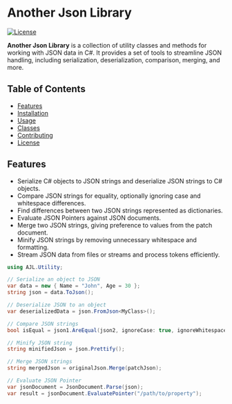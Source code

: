 # Another Json Library

[![License](https://img.shields.io/badge/License-MIT-blue.svg)](https://github.com/JacquesBronk/another-json-lib/blob/main/LICENSE)

**Another Json Library** is a collection of utility classes and methods for working with JSON data in C#. It provides a set of tools to streamline JSON handling, including serialization, deserialization, comparison, merging, and more.

## Table of Contents

- [Features](#features)
- [Installation](#installation)
- [Usage](#usage)
- [Classes](#classes)
- [Contributing](#contributing)
- [License](#license)

## Features

- Serialize C# objects to JSON strings and deserialize JSON strings to C# objects.
- Compare JSON strings for equality, optionally ignoring case and whitespace differences.
- Find differences between two JSON strings represented as dictionaries.
- Evaluate JSON Pointers against JSON documents.
- Merge two JSON strings, giving preference to values from the patch document.
- Minify JSON strings by removing unnecessary whitespace and formatting.
- Stream JSON data from files or streams and process tokens efficiently.

```csharp
using AJL.Utility;

// Serialize an object to JSON
var data = new { Name = "John", Age = 30 };
string json = data.ToJson();

// Deserialize JSON to an object
var deserializedData = json.FromJson<MyClass>();

// Compare JSON strings
bool isEqual = json1.AreEqual(json2, ignoreCase: true, ignoreWhitespace: true);

// Minify JSON string
string minifiedJson = json.Prettify();

// Merge JSON strings
string mergedJson = originalJson.Merge(patchJson);

// Evaluate JSON Pointer
var jsonDocument = JsonDocument.Parse(json);
var result = jsonDocument.EvaluatePointer("/path/to/property");

```
